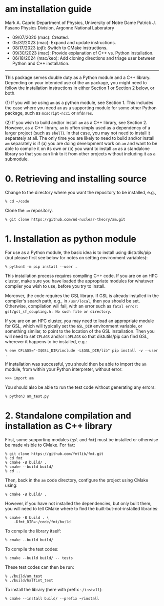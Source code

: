 # am installation guide #

Mark A. Caprio
Department of Physics, University of Notre Dame
Patrick J. Fasano
Physics Division, Argonne National Laboratory

+ 09/07/2020 (mac): Created.
+ 05/31/2023 (mac): Expand and update instructions.
+ 08/17/2023 (pjf): Switch to CMake instructions.
+ 09/30/2023 (mac): Provide explanation of C++ vs. Python installation.
+ 06/18/2024 (mac/keo): Add cloning directions and triage user between Python and C++ installation.

----------------------------------------------------------------

This package serves double duty as a Python module and a C++ library.  Depending
on your intended use of the `am` package, you might need to follow the
installation instructions in either Section 1 or Section 2 below, or both.

(1) If you will be using `am` as a python module, see Section 1.  This includes
the case where you need `am` as a supporting module for some other Python
package, such as `mcscript-ncci` or `mfdnres`.

(2) If you wish to build and/or install `am` as a C++ library, see Section 2.
However, as a C++ library, `am` is often simply used as a dependency of a larger
project (such as `shell`).  In that case, you may not need to install it
separately at all.  The only time you are likely to need to build and/or install
`am` separately is if (a) you are doing development work on `am` and want to be
able to compile it on its own or (b) you want to install `am` as a standalone
library so that you can link to it from other projects without including it as a
submodule.

# 0. Retrieving and installing source

  Change to the directory where you want the repository to be installed,
  e.g.,

  ~~~~~~~~~~~~~~~~
  % cd ~/code
  ~~~~~~~~~~~~~~~~

  Clone the `am` repository.

  ~~~~~~~~~~~~~~~~~~~~~~~~~~~~~~~~~~~~~~~~~~~~~~~~~~~~~~~~~~~~~~~~
  % git clone https://github.com/nd-nuclear-theory/am.git
  ~~~~~~~~~~~~~~~~~~~~~~~~~~~~~~~~~~~~~~~~~~~~~~~~~~~~~~~~~~~~~~~~

# 1. Installation as python module

For use as a Python module, the basic idea is to install using distutils/pip
(but please first see below for notes on setting environment variables):

   ~~~~~~~~~~~~~~~~
   % python3 -m pip install --user .
   ~~~~~~~~~~~~~~~~

This installation process requires compiling C++ code.  If you are on an HPC
cluster, make sure you have loaded the appropriate modules for whatever compiler
you wish to use, before you try to install.

Moreover, the code requires the GSL library.  If GSL is already installed in the
compiler's search path, e.g., in `/usr/local`, then you should be set.
Otherwise, compilation will fail, with an error such as `fatal error:
gsl/gsl_sf_coupling.h: No such file or directory`.

If you are on an HPC cluster, you may need to load an appropriate module for
GSL, which will typically set the `GSL_DIR` environment variable, or something
similar, to point to the location of the GSL installation.  Then you will need
to set `CFLAGS` and/or `LDFLAGS` so that distutils/pip can find GSL, wherever it
happens to be installed, e.g.:

   ~~~~~~~~~~~~~~~~
   % env CFLAGS="-I$GSL_DIR/include -L$GSL_DIR/lib" pip install -v --user .
   ~~~~~~~~~~~~~~~~

If installation was successful, you should then be able to import the `am`
module, from within your Python interpreter, without error:

   ~~~~~~~~~~~~~~~~
   >>> import am
   ~~~~~~~~~~~~~~~~
   
You should also be able to run the test code without generating any errors:

   ~~~~~~~~~~~~~~~~
   % python3 am_test.py
   ~~~~~~~~~~~~~~~~


# 2. Standalone compilation and installation as C++ library

First, some supporting modules (`gsl` and `fmt`) must be installed or otherwise be made
visible to CMake.  For `fmt`:

  ~~~~~~~~~~~~~~~~~~~~~~~~~~~~~~~~~~~~~~~~~~~~~~~~~~~~~~~~~~~~~~~~
  % git clone https://github.com/fmtlib/fmt.git
  % cd fmt
  % cmake -B build/ .
  % cmake --build build/
  % cd ..
  ~~~~~~~~~~~~~~~~~~~~~~~~~~~~~~~~~~~~~~~~~~~~~~~~~~~~~~~~~~~~~~~~

Then, back in the `am` code directory, configure the project using CMake using:

  ~~~~~~~~~~~~~~~~~~~~~~~~~~~~~~~~~~~~~~~~~~~~~~~~~~~~~~~~~~~~~~~~
  % cmake -B build/ .
  ~~~~~~~~~~~~~~~~~~~~~~~~~~~~~~~~~~~~~~~~~~~~~~~~~~~~~~~~~~~~~~~~

However, if you have not installed the dependencies, but only built them, you
will need to tell CMake where to find the built-but-not-installed libraries:

  ~~~~~~~~~~~~~~~~~~~~~~~~~~~~~~~~~~~~~~~~~~~~~~~~~~~~~~~~~~~~~~~~
  % cmake -B build . \
      -Dfmt_DIR=~/code/fmt/build
  ~~~~~~~~~~~~~~~~~~~~~~~~~~~~~~~~~~~~~~~~~~~~~~~~~~~~~~~~~~~~~~~~

To compile the library itself:

  ~~~~~~~~~~~~~~~~
  % cmake --build build/
  ~~~~~~~~~~~~~~~~

To compile the test codes:

  ~~~~~~~~~~~~~~~~
  % cmake --build build/ -- tests
  ~~~~~~~~~~~~~~~~

These test codes can then be run:

  ~~~~~~~~~~~~~~~~
  % ./build/am_test
  % ./build/halfint_test
  ~~~~~~~~~~~~~~~~

To install the library (here with prefix `~/install`):
  ~~~~~~~~~~~~~~~~
  % cmake --install build/ --prefix ~/install
  ~~~~~~~~~~~~~~~~

